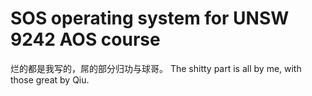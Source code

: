 # SOS operating system for UNSW 9242 AOS course
烂的都是我写的，屌的部分归功与球哥。
The shitty part is all by me, with those great by Qiu.
